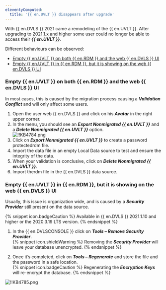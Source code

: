```yaml
---
eleventyComputed:
  title: '{{ en.UVLT }} disappears after upgrade'
---
```

With {{ en.DVLS }} 2021 came a remodeling of the {{ en.UVLT }}. After upgrading to 2021.1.x and higher some user could no longer be able to access their ***{{ en.UVLT }}***.  

Different behaviours can be observed:  

* <a href="#one">Empty {{ en.UVLT }} on both {{ en.RDM }} and the web {{ en.DVLS }} UI</a>
* <a href="#both">Empty {{ en.UVLT }} in {{ en.RDM }}, but it is showing on the web {{ en.DVLS }} UI</a>

### Empty {{ en.UVLT }} on both {{ en.RDM }} and the web {{ en.DVLS }} UI
<a name="one"></a>

In most cases, this is caused by the migration process causing a ***Validation Conflict*** and will only affect some users.  

1. Open the user web {{ en.DVLS }} and click on his ***Avatar*** in the right upper corner.
1. In the menu, you should see an ***Export Nonmigrated {{ en.UVLT }}*** and a ***Delete Nonmigrated {{ en.UVLT }}*** option.  
![!!KB4784.png](https://webdevolutions.azureedge.net/docs/en/kb/KB4784.png)
1. Click on ***Export Nonmigrated {{ en.UVLT }}*** to create a password protectedrdm file.
1. Import the data file in an empty Local Data source to test and ensure the integrity of the data.
1. When your validation is conclusive, click on ***Delete Nonmigrated {{ en.UVLT }}***.
1. Import therdm file in the {{ en.DVLS }} data source.

### Empty {{ en.UVLT }} in {{ en.RDM }}, but it is showing on the web {{ en.DVLS }} UI
<a name="both"></a>

Usually, this issue is organization wide, and is caused by a ***Security Provider*** still present on the data source.  

{% snippet icon.badgeCaution %}
Available in {{ en.DVLS }} 2021.1.10 and higher or the 2020.3.19 LTS version.
{% endsnippet %}  

1. In the {{ en.DVLSCONSOLE }} click on ***Tools – Remove Security Provider***.  
{% snippet icon.shieldWarning %}
Removing the ***Security Provider*** will leave your database unencrypted.
{% endsnippet %}  

2. Once it’s completed, click on ***Tools – Regenerate*** and store the file and the password in a safe location.  
{% snippet icon.badgeCaution %}
Regenerating the ***Encryption Keys*** will re-encrypt the database.
{% endsnippet %}  

![!!KB4785.png](https://webdevolutions.azureedge.net/docs/en/kb/KB4785.png)
